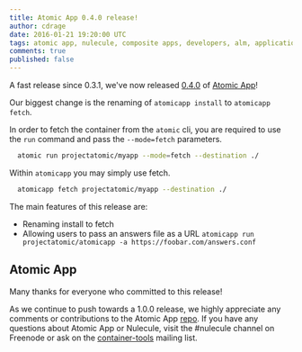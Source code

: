 ```yaml
---
title: Atomic App 0.4.0 release!
author: cdrage
date: 2016-01-21 19:20:00 UTC
tags: atomic app, nulecule, composite apps, developers, alm, application lifecycle
comments: true
published: false
---
```


A fast release since 0.3.1, we've now released [0.4.0](https://github.com/projectatomic/atomicapp/releases) of [Atomic App](http://www.projectatomic.io/docs/atomicapp/)!

Our biggest change is the renaming of `atomicapp install` to `atomicapp fetch`.

In order to fetch the container from the `atomic` cli, you are required to use the `run` command and pass the `--mode=fetch` parameters.
```bash
  atomic run projectatomic/myapp --mode=fetch --destination ./
```

Within `atomicapp` you may simply use fetch.
```bash
  atomicapp fetch projectatomic/myapp --destination ./
```

The main features of this release are:
  * Renaming install to fetch
  * Allowing users to pass an answers file as a URL `atomicapp run projectatomic/atomicapp -a https://foobar.com/answers.conf`

## Atomic App

Many thanks for everyone who committed to this release!

As we continue to push towards a 1.0.0 release, we highly appreciate any comments or contributions to the Atomic App [repo](https://github.com/projectatomic/atomicapp). If you have any questions about Atomic App or Nulecule, visit the #nulecule channel on Freenode or ask on the [container-tools](https://www.redhat.com/mailman/listinfo/container-tools) mailing list.
